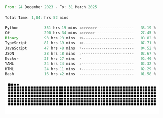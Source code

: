 <!--START_SECTION:waka-->

```rust
From: 24 December 2023 - To: 31 March 2025

Total Time: 1,041 hrs 52 mins

Python            351 hrs 19 mins >>>>>>>>-----------------   33.19 %
C#                290 hrs 34 mins >>>>>>>------------------   27.45 %
Binary            93 hrs 23 mins  >>-----------------------   08.82 %
TypeScript        81 hrs 39 mins  >>-----------------------   07.71 %
JavaScript        47 hrs 48 mins  >------------------------   04.52 %
JSON              28 hrs 18 mins  >------------------------   02.67 %
Docker            25 hrs 27 mins  >------------------------   02.40 %
YAML              24 hrs 34 mins  >------------------------   02.32 %
HTML              24 hrs 11 mins  >------------------------   02.29 %
Bash              16 hrs 42 mins  -------------------------   01.58 %
```

<!--END_SECTION:waka-->


<picture>
  <source media="(prefers-color-scheme: dark)" srcset="https://raw.githubusercontent.com/jeerawut97/jeerawut97/output/github-contribution-grid-snake.svg">
  <img alt="github contribution grid snake animation" src="https://raw.githubusercontent.com/jeerawut97/jeerawut97/output/github-contribution-grid-snake.svg">
</picture>
